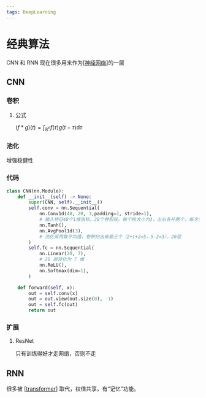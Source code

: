 ```yaml
---
tags: DeepLearning
---
```

# 经典算法

CNN 和 RNN 现在很多用来作为[[神经网络]]的一层

## CNN

### 卷积

1. 公式

    $(f*g)(t)=\int_{\mathbb{R}^n}f(\tau)g(t-\tau)\mathrm{d}\tau$

### 池化

增强稳健性

### 代码

```python
class CNN(nn.Module):
    def __init__(self) -> None:
        super(CNN, self).__init__()
        self.conv = nn.Sequential(
            nn.Conv1d(48, 20, 3,padding=2, stride=1),
            # 输入特征48个1维指标，20个卷积核，每个核大小为3，左右各补两个，每次滑动一格
            nn.Tanh(),
            nn.AvgPool1d(3),
            # 池化采用取平均值，卷积扫出来是三个（2+1+2=5，5-2=3），20层
        )
        self.fc = nn.Sequential(
            nn.Linear(20, 7),
            # 20 层转化为 7 维
            nn.ReLU(),
            nn.Softmax(dim=1),
        )

    def forward(self, x):
        out = self.conv(x)
        out = out.view(out.size(0), -1)
        out = self.fc(out)
        return out
```

### 扩展

1. ResNet

    只有训练得好才走网络，否则不走

## RNN

很多被 [[transformer]] 取代，权值共享，有“记忆”功能。

[//begin]: # "Autogenerated link references for markdown compatibility"
[神经网络]: 神经网络.md "神经网络"
[transformer]: transformer.md "Attention"
[//end]: # "Autogenerated link references"
